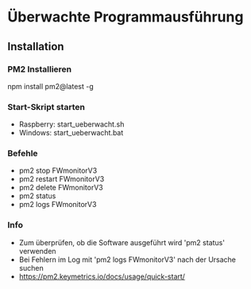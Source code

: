 # Überwachte Programmausführung

## Installation

### PM2 Installieren

npm install pm2@latest -g

### Start-Skript starten

-   Raspberry: start_ueberwacht.sh
-   Windows: start_ueberwacht.bat

### Befehle

-   pm2 stop FWmonitorV3
-   pm2 restart FWmonitorV3
-   pm2 delete FWmonitorV3
-   pm2 status
-   pm2 logs FWmonitorV3

### Info

-   Zum überprüfen, ob die Software ausgeführt wird 'pm2 status' verwenden
-   Bei Fehlern im Log mit 'pm2 logs FWmonitorV3' nach der Ursache suchen
-   https://pm2.keymetrics.io/docs/usage/quick-start/
